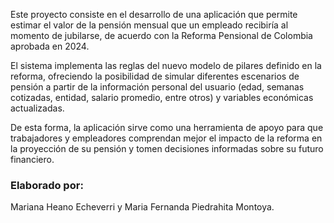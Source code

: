 Este proyecto consiste en el desarrollo de una aplicación que permite estimar el valor de la pensión mensual que un empleado recibiría al momento de jubilarse, de acuerdo con la Reforma Pensional de Colombia aprobada en 2024.

El sistema implementa las reglas del nuevo modelo de pilares definido en la reforma, ofreciendo la posibilidad de simular diferentes escenarios de pensión a partir de la información personal del usuario (edad, semanas cotizadas, entidad, salario promedio, entre otros) y variables económicas actualizadas.

De esta forma, la aplicación sirve como una herramienta de apoyo para que trabajadores y empleadores comprendan mejor el impacto de la reforma en la proyección de su pensión y tomen decisiones informadas sobre su futuro financiero.

### Elaborado por: 
Mariana Heano Echeverri y Maria Fernanda Piedrahita Montoya.
